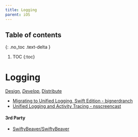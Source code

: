 ```yaml
---
title: Logging
parent: iOS
---
```


## Table of contents
{: .no_toc .text-delta }

1. TOC
{:toc}

<!--- Everything above this is generated --->

# Logging

[Design](https://github.com/mobilege/ios-development/blob/master/design.md), 
[*Develop*](https://github.com/mobilege/ios-development/blob/master/README.md), 
[Distribute](https://github.com/mobilege/ios-development/blob/master/distribute.md)

- [Migrating to Unified Logging, Swift Edition - bignerdranch](https://www.bignerdranch.com/blog/migrating-to-unified-logging-swift-edition/)
- [Unified Logging and Activity Tracing - nsscreencast](https://nsscreencast.com/series/14-unified-logging-and-activity-tracing)

#### 3rd Party
- [SwiftyBeaver/SwiftyBeaver](https://github.com/SwiftyBeaver/SwiftyBeaver)
